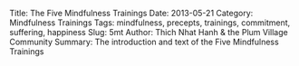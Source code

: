 Title: The Five Mindfulness Trainings
Date: 2013-05-21
Category: Mindfulness Trainings
Tags: mindfulness, precepts, trainings, commitment, suffering, happiness
Slug: 5mt
Author: Thich Nhat Hanh & the Plum Village Community
Summary: The introduction and text of the Five Mindfulness Trainings